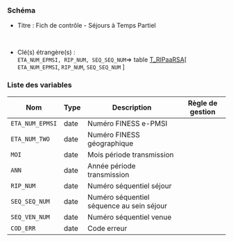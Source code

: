 ### Schéma


- Titre : Fich de contrôle - Séjours à Temps Partiel
<br />



- Clé(s) étrangère(s) : <br />
`ETA_NUM_EPMSI, RIP_NUM, SEQ_SEQ_NUM`=> table [T_RIPaaRSA](/tables/T_RIPaaRSA)[ `ETA_NUM_EPMSI`, `RIP_NUM`, `SEQ_SEQ_NUM` ]<br />

 
### Liste des variables

Nom | Type | Description | Règle de gestion
-|-|-|-
`ETA_NUM_EPMSI`| date |Numéro FINESS e-PMSI||
`ETA_NUM_TWO`| date |Numéro FINESS géographique||
`MOI`| date |Mois période transmission||
`ANN`| date |Année période transmission||
`RIP_NUM`| date |Numéro séquentiel séjour||
`SEQ_SEQ_NUM`| date |Numéro séquentiel séquence au sein séjour||
`SEQ_VEN_NUM`| date |Numéro séquentiel venue||
`COD_ERR`| date |Code erreur||